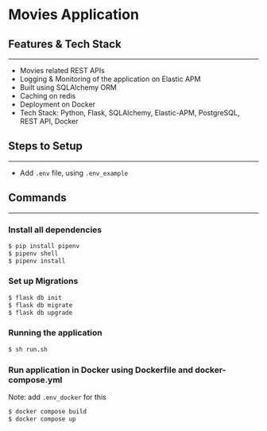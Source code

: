 # Movies Application

## Features & Tech Stack
---
* Movies related REST APIs
* Logging & Monitoring of the application on Elastic APM
* Built using SQLAlchemy ORM
* Caching on redis
* Deployment on Docker
* Tech Stack: Python, Flask, SQLAlchemy, Elastic-APM, PostgreSQL, REST API, Docker
## Steps to Setup
---
* Add ```.env``` file, using ```.env_example```
## Commands
--------------
### Install all dependencies
```sh
$ pip install pipenv
$ pipenv shell
$ pipenv install
```

### Set up Migrations
```sh
$ flask db init
$ flask db migrate
$ flask db upgrade
```
### Running the application

```sh
$ sh run.sh
```

### Run application in Docker using Dockerfile and docker-compose.yml
Note: add ```.env_docker``` for this
```sh
$ docker compose build
$ docker compose up
```
